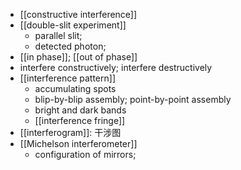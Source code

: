 - [[constructive interference]]
- [[double-slit experiment]]
    - parallel slit;
    - detected photon;
- [[in phase]]; [[out of phase]]
- interfere constructively; interfere destructively
- [[interference pattern]]
    - accumulating spots
    - blip-by-blip assembly; point-by-point assembly
    - bright and dark bands
    - [[interference fringe]]
- [[interferogram]]: 干涉图
- [[Michelson interferometer]]
    - configuration of mirrors;
